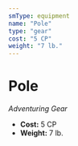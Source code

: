 ```yaml
---
smType: equipment
name: "Pole"
type: "gear"
cost: "5 CP"
weight: "7 lb."
---
```


# Pole
*Adventuring Gear*

- **Cost:** 5 CP
- **Weight:** 7 lb.

